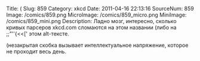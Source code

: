 Title: ( 
Slug: 859 
Category: xkcd 
Date: 2011-04-16 22:13:16 
SourceNum: 859 
Image: /comics/859.png 
MicroImage: /comics/859_micro.png 
MiniImage: /comics/859_mini.png 
Description: Ладно мозг, интересно, сколько кривых парсеров xkcd.com сломаются на этом названии (либо на \;;”\''{\<<[' этом alt-тексте. 

(незакрытая скобка вызывает интеллектуальное напряжение, которое не проходит весь день.